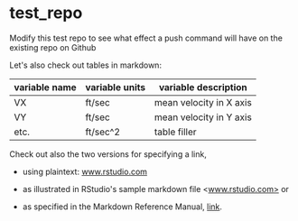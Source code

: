 # test_repo

Modify this test repo to see what effect a push command will have on the existing
repo on Github

Let's also check out tables in markdown:

variable name  |  variable units  | variable description
---------------|------------------|---------------------
VX             | ft/sec           | mean velocity in X axis
VY             | ft/sec           | mean velocity in Y axis
etc.           | ft/sec^2         | table filler

Check out also the two versions for specifying a link, 

* using plaintext:  www.rstudio.com

* as illustrated in RStudio's sample markdown file <www.rstudio.com>  or

* as specified in the Markdown Reference Manual, [link](www.rstudio.com).

